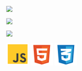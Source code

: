 [![](https://readme-typing-svg.herokuapp.com?font=Fira+Code&pause=1000&color=1CF70E&random=false&width=600&lines=Hi!+My+name+is+Oleg%2C+I+am+a+Front-end+developer)](https://github.com/ArefevOleg)




[![](https://i.postimg.cc/WbwDfpMp/013811d63121a093c32714cbbeeea0d0.gif)](https://youtu.be/WXuK6gekU1Y?si=e1cVMdgezWtRykjr)






[![](https://readme-typing-svg.herokuapp.com?font=Fira+Code&duration=15000&pause=1000&color=00F743&random=false&width=435&lines=THE+LIFE+OF+CODER)](https://music.yandex.ru/users/akido-rus/playlists/1001)



[![](/images/js-svgrepo-com.svg)](https://ru.wikipedia.org/wiki/JavaScript)
[![](/images/html-5-svgrepo-com.svg)](https://ru.wikipedia.org/wiki/HTML)
[![](/images/css-3-svgrepo-com.svg)](https://ru.wikipedia.org/wiki/CSS)